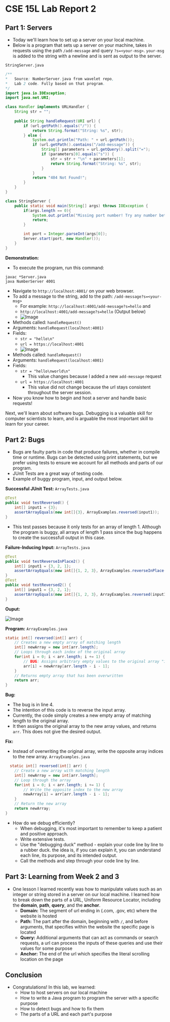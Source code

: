 # CSE 15L Lab Report 2
## Part 1: Servers
- Today we'll learn how to set up a server on your local machine.
- Below is a program that sets up a server on your machine, takes in requests using the path `/add-message` and query `?s=<your-msg>`. `your-msg` is added to the string with a newline and is sent as output to the server.

`StringServer.java`
```java
/**
*   Source: NumberServer.java from wavelet repo, 
*   Lab 2 code. Fully based on that program.
*/
import java.io.IOException;
import java.net.URI;

class Handler implements URLHandler {
    String str = "";
  
    public String handleRequest(URI url) {
        if (url.getPath().equals("/")) {
            return String.format("String: %s", str);
        } else {
            System.out.println("Path: " + url.getPath());
            if (url.getPath().contains("/add-message")) {
                String[] parameters = url.getQuery().split("=");
                if (parameters[0].equals("s")) {
                    str = str + "\n" + parameters[1];
                    return String.format("String: %s", str);
                }
            }
            return "404 Not Found!";
        }
    }
}

class StringServer {
    public static void main(String[] args) throws IOException {
        if(args.length == 0){
            System.out.println("Missing port number! Try any number between 1024 to 49151");
            return;
        }

        int port = Integer.parseInt(args[0]);
        Server.start(port, new Handler());
    }
}
```

**Demonstration:**
- To execute the program, run this command:
```shell
javac *Server.java
java NumberServer 4001
```
- Navigate to `http://localhost:4001/` on your web browser.
- To add a message to the string, add to the path: `/add-message?s=<your-msg>`
	- For example: `http://localhost:4001/add-message?s=hello` and
	- `http://localhost:4001/add-message?s=hello` (Output below)
	- ![Image](img/StringServer1.png)
- Methods called: `handleRequest()`
- Arguments: `handleRequest(localhost:4001)`
- Fields: 
	- `str = "hello\n"`
	- `url = https://localhost:4001`
	- ![Image](img/StringServer2.png)
- Methods called: `handleRequest()`
- Arguments: `handleRequest(localhost:4001)`
- Fields:
	- `str = "hello\nworld\n"`
		- This value changes because I added a new `add-message` request
	- `url = https://localhost:4001` 
		- This value did not change because the url stays consistent throughout the server session.
- Now you know how to begin and host a server and handle basic requests! 

Next, we'll learn about software bugs. Debugging is a valuable skill for computer scientists to learn, and is arguable the most important skill to learn for your career.

## Part 2: Bugs
- Bugs are faulty parts in code that produce failures, whether in compile time or runtime. Bugs can be detected using print statements, but we prefer using tests to ensure we account for all methods and parts of our program.
- JUnit Tests are a great way of testing code. 
- Example of buggy program, input, and output below.

**Successful JUnit Test:**
`ArrayTests.java`
```java
@Test
public void testReversed() {
	int[] input1 = {3};
	assertArrayEquals(new int[]{3}, ArrayExamples.reversed(input1));
}
```
- This test passes because it only tests for an array of length 1. Although the program is buggy, all arrays of length 1 pass since the bug happens to create the successfull output in this case.

**Failure-Inducing Input:**
`ArrayTests.java`
```java
@Test
public void testReverseInPlace2() {
	int[] input1 = {3, 2, 1};
	assertArrayEquals(new int[]{1, 2, 3}, ArrayExamples.reverseInPlace(input1));
}
@Test
public void testReversed2() {
	int[] input1 = {3, 2, 1};
	assertArrayEquals(new int[]{1, 2, 3}, ArrayExamples.reversed(input1));
}
```
**Ouput:**

![Image](img/ArrayTestFailures.png)

**Program:**
`ArrayExamples.java`
```java
static int[] reversed(int[] arr) {
	// Creates a new empty array of matching length
	int[] newArray = new int[arr.length]; 
	// Loops through each index of the original array
	for(int i = 0; i < arr.length; i += 1) {
		// BUG: Assigns arbitrary empty values to the original array "in reverse"
		arr[i] = newArray[arr.length - i - 1]; 
	}
	// Returns empty array that has been overwritten
	return arr;
}
```

**Bug:**
- The bug is in line 4. 
- The intention of this code is to reverse the input array.
- Currently, the code simply creates a new empty array of matching length to the original array.
- It then assigns the original array to the new array values, and returns `arr`. This does not give the desired output.

**Fix:**
- Instead of overwriting the original array, write the opposite array indices to the new array.
`ArrayExamples.java`
```java
  static int[] reversed(int[] arr) {
	// Create a new array with matching length
	int[] newArray = new int[arr.length];
	// Loop through the array
	for(int i = 0; i < arr.length; i += 1) {
		// Write the opposite index to the new array
	    newArray[i] = arr[arr.length - i - 1];
	}
	// Return the new array
	return newArray;
}
```
- How do we debug efficiently?
	- When debugging, it's most important to remember to keep a patient and positive approach. 
	- Write extensive tests.
	- Use the "debugging duck" method - explain your code line by line to a rubber duck. the idea is, if you can explain it, you can understand each line, its purpose, and its intended output.
	- Call the methods and step through your code line by line.

## Part 3: Learning from Week 2 and 3
- One lesson I learned recently was how to manipulate values such as an integer or string stored in a server on our local machine. I learned how to break down the parts of a URL, Uniform Resource Locator, including the **domain**, **path**, **query**, and the **anchor**.
	- **Domain:** The segment of url ending in (.com, .gov, etc) where the website is hosted
	- **Path:** The part after the domain, beginning with `/`, and before arguments, that specifies within the website the specific page is located
	- **Query:** Additional arguments that can act as commands or search requests, a url can process the inputs of these queries and use their values for some purpose
	- **Anchor:** The end of the url which specifies the literal scrolling location on the page

## Conclusion
- Congratulations! In this lab, we learned:
	- How to host servers on our local machine 
	- How to write a Java program to program the server with a specific purpose
	- How to detect bugs and how to fix them
	- The parts of a URL and each part's purpose